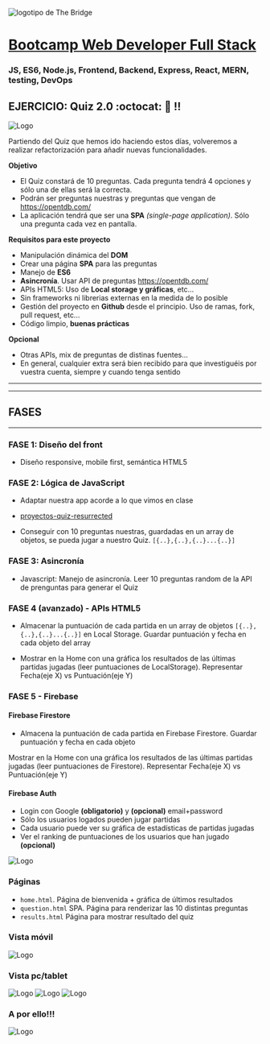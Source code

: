 ![logotipo de The Bridge](https://user-images.githubusercontent.com/27650532/77754601-e8365180-702b-11ea-8bed-5bc14a43f869.png "logotipo de The Bridge")

# [Bootcamp Web Developer Full Stack](https://www.thebridge.tech/bootcamps/bootcamp-fullstack-developer/)

### JS, ES6, Node.js, Frontend, Backend, Express, React, MERN, testing, DevOps


## EJERCICIO: Quiz 2.0 :octocat: :loudspeaker: :bangbang:

![Logo](../../assets/js_avanzado/quiz/tree.jpg)



Partiendo del Quiz que hemos ido haciendo estos días, volveremos a realizar refactorización para añadir nuevas funcionalidades.


**Objetivo**
- El Quiz constará de 10 preguntas. Cada pregunta tendrá 4 opciones y sólo una de ellas será la correcta.
- Podrán ser preguntas nuestras y preguntas que vengan de https://opentdb.com/
- La aplicación tendrá que ser una **SPA** *(single-page application)*. Sólo una pregunta cada vez en pantalla.


**Requisitos para este proyecto**
- Manipulación dinámica del **DOM**
- Crear una página **SPA** para las preguntas
- Manejo de **ES6**
- **Asincronía**. Usar API de preguntas https://opentdb.com/
- APIs HTML5: Uso de **Local storage y gráficas**, etc...
- Sin frameworks ni librerias externas en la medida de lo posible
- Gestión del proyecto en **Github** desde el principio. Uso de ramas, fork, pull request, etc...
- Código limpio, **buenas prácticas**


**Opcional**
- Otras APIs, mix de preguntas de distinas fuentes...
- En general, cualquier extra será bien recibido para que investiguéis por vuestra cuenta, siempre y cuando tenga sentido

---
---

## FASES
---

### FASE 1: Diseño del front
- Diseño responsive, mobile first, semántica HTML5

### FASE 2: Lógica de JavaScript
- Adaptar nuestra app acorde a lo que vimos en clase
- [proyectos-quiz-resurrected](https://github.com/TheBridge-FullStackDeveloper/proyectos-quiz-resurrected)

- Conseguir con 10 preguntas nuestras, guardadas en un array de objetos, se pueda jugar a nuestro Quiz. `[{..},{..},{..}...{..}]`

### FASE 3: Asincronía
- Javascript: Manejo de asincronía. Leer 10 preguntas random de la API de prenguntas para generar el Quiz

### FASE 4 (avanzado) - APIs HTML5
- Almacenar la puntuación de cada partida en un array de objetos `[{..},{..},{..}...{..}]` en Local Storage. Guardar puntuación y fecha en cada objeto del array

- Mostrar en la Home con una gráfica los resultados de las últimas partidas jugadas (leer puntuaciones de LocalStorage). Representar Fecha(eje X) vs Puntuación(eje Y)

### FASE 5 - Firebase


#### Firebase Firestore
- Almacena la puntuación de cada partida en Firebase Firestore. Guardar puntuación y fecha en cada objeto 

Mostrar en la Home con una gráfica los resultados de las últimas partidas jugadas (leer puntuaciones de Firestore). Representar Fecha(eje X) vs Puntuación(eje Y)

#### Firebase Auth
- Login con Google **(obligatorio)** y **(opcional)** email+password
- Sólo los usuarios logados pueden jugar partidas
- Cada usuario puede ver su gráfica de estadísticas de partidas jugadas
- Ver el ranking de puntuaciones de los usuarios que han jugado **(opcional)**

![Logo](../../assets/js_avanzado/quiz/ranking.jpeg)


### Páginas

- `home.html`. Página de bienvenida + gráfica de últimos resultados
- `question.html` SPA. Página para renderizar las 10 distintas preguntas 
- `results.html` Página para mostrar resultado del quiz

### Vista móvil

![Logo](../../assets/js_avanzado/quiz/mobile.png)

### Vista pc/tablet
![Logo](../../assets/js_avanzado/quiz/home.png)
![Logo](../../assets/js_avanzado/quiz/quiz.png)
![Logo](../../assets/js_avanzado/quiz/results.png)

### A por ello!!!

![Logo](../../assets/js_avanzado/quiz/quiz-time.jpg)








